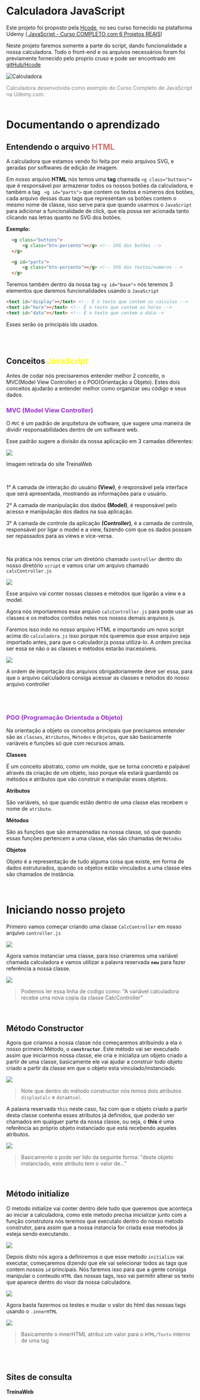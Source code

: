 # Calculadora JavaScript 
 
 
Este projeto foi proposto pela <a href="https://www.hcode.com.br">Hcode</a>, no seu curso fornecido na plataforma Udemy (<a href="https://www.udemy.com/course/javascript-curso-completo/"> 
JavaScript - Curso COMPLETO com 6 Projetos REAIS</a>) 
 
 
Neste projeto faremos somente a parte do script, dando funcionalidade a nossa calculadora. 
Todo o front-end e os arquivos necessários foram foi previamente fornecido pelo proprio cruso e pode ser encontrado em <a  href="https://github.com/hcodebr/curso-javascript-projeto-calculadora-clone">gitHub/Hcode</a> 
 
 
 
![Calculadora](https://firebasestorage.googleapis.com/v0/b/hcode-com-br.appspot.com/o/calculadora-hcode.jpg?alt=media&token=5406aa3f-b965-401c-9b4e-654609c78b33) 
<p style="color:grey; padding:0; margin: 0;">Calculadora desenvolvida como exemplo do Curso Completo de JavaScript na Udemy.com.</p> 
 
 
<br> 
 
# Documentando o aprendizado  


## **Entendendo o arquivo **<span style="color: rgb(207, 110, 110);">HTML<span>****

A calculadora que estamos vendo foi feita por meio arquivos SVG, e geradas por softwares de edição de imagem.  
 
 
Em nosso arquivo **HTML** nós temos uma **tag** chamada ```<g class="buttons">``` que é responsável por armazenar todos os nossos botões da calculadora, e também a tag ``` <g id="parts">``` que contem os  textos e números dos botões, cada arquivo dessas duas tags que representam os botões contem o mesmo nome de classe, isso serve para que quando usarmos o ```JavaScript``` para adicionar a funcionalidade de click, que ela possa ser acionada tanto clicando nas letras quanto no SVG dos botões. 

**Exemplo:**
```html
  <g class="buttons">
      <g class="btn-porcento"></g> <!-- SVG dos botões -->
  </g>

  <g id="parts">
      <g class="btn-porcento"></g> <!-- SVG dos textos/numeros -->
  </g>
```

Teremos também dentro da nossa tag ```<g id="base">``` nós teremos 3 elementos que daremos funcionalidades usando o ```JavaScript```

```html
<text id="display"></text> <!-- É o texto que contem os calculos -->
<text id="hora"></text> <!-- É o texto que contem as horas -->
<text id="data"></text> <!-- É o texto que contem a data-->
```
Esses serão os principáis ids usados.

<br>
<br>
 
## **Conceitos **<span style="color: yellow;">JavaScript<span>**** 
 
 
Antes de codar nós precisaremos entender melhor 2 conceito, o MVC(Model View Controller) e o POO(Orientação a Objeto). Estes dois conceitos ajudarão a entender melhor como organizar seu código e seus dados. 
 
 
**<h3 style="color:rgb(153,50,204); font-weight: bold;:">MVC (Model View Controller)</h3>** 
 
 
O ```MVC``` é um padrão de arquitetura de software, que sugere uma maneira de dividir responsabilidades dentro de um software web. 
 
 
Esse padrão sugere a divisão da nossa aplicação em 3 camadas diferentes: 
 
 
<img src="./img/MVC.PNG"> 
 
 
Imagem retirada do site <a hrf="https://www.treinaweb.com.br/blog/o-que-e-mvc">TreinaWeb</a>  
 
 
<br> 
 
 
1° A camada de interação do usuário **(View)**, é responsável pela interface que será apresentada, mostrando as informações para o usuário. 
 
 
2° A camada de manipulação dos dados **(Model)**, é responsável pelo acesso e manipulação dos dados na sua aplicação. 
 
 
3° A camada de controle da aplicação **(Controller)**, é a camada de controle, responsável por ligar o model e a view, fazendo com que os dados possam ser repassados para as views e vice-versa. 
 
 
<br> 
 
 
Na prática nós iremos criar um diretório chamado ```controller``` dentro do nosso diretório ```script``` e vamos criar um arquivo chamado ```calcController.js``` 
 
 
<img src="./img/usandoMVC.PNG"> 
 
 
Esse arquivo vai conter nossas classes e métodos que ligarão a view e a model. 
 
 
Agora nós importaremos esse arquivo ```calcController.js``` para pode usar as classes e os métodos contidos neles nos nossos demais arquivos js. 
 
 
Faremos isso indo no nosso arquivo HTML e importando um novo script acima do ```calculadora.js``` isso porque nós queremos que esse arquivo seja importado antes, para que o calculador.js possa utiliza-lo. 
A ordem precisa ser essa se não o as classes e métodos estarão inacessíveis. 

<img src="./img/import-controller.PNG">

A ordem de importação dos arquivos obrigadoriamente deve ser essa, para que o arquivo calculadora consiga acessar as classes e netodos do nosso arquivo controller
 
 
 
<br> 
<br> 
 
  
**<h3 style="color:rgb(153,50,204); font-weight: bold;:">POO (Programação Orientada a Objeto)</h3>**  
  
  
Na orientação a objeto os conceitos principais que precisamos entender são as ```classes```, ```Atributos```, ```Métodos``` e ```Objetos```, que são basicamente variáveis e funções só que com recursos amais.  
  
  
**Classes**   
  
  
É um conceito abstrato, como um molde, que se torna concreto e palpável através da criação de um objeto, isso porque ela estará guardando os métodos e atributos que vão construir e manipular esses objetos.   
  
  
**Atributos**  
  
  
São variáveis, só que quando estão dentro de uma classe elas recebem o nome de ```atributo```.  
  
  
**Métodos**  
  
  
São as funções que são armazenadas na nossa classe, só que quando essas funções pertencem a uma classe, elas são chamadas de ```Métodos```  
  
  
**Objetos**  
 
 
Objeto é a representação de tudo alguma coisa que existe, em forma de dados estruturados, quando os objetos estão vinculados a uma classe eles são chamados de instância.  
 
 
<br> 
 
# Iniciando nosso projeto
Primeiro vamos começar criando uma classe ```CalcController``` em nosso arquivo ```controller.js```

<img src="./img/iniciando.png">
 
Agora vamos instanciar uma classe, para isso criaremos uma variável chamada calculadora e vamos utilizar a palavra reservada **```new```** para fazer referência a nossa classe. 
 
 
<img src="./img/instancia-class.PNG"> 
 
 
> Podemos ler essa linha de codigo como: "A variável calculadora recebe uma nova copia da classe CalcController" 
 

<br> 
 

**<h2>Método Constructor</h2>**

Agora que criamos a nossa classe nós começaremos atribuindo a ela o nosso primeiro Método, o **```constructor```**. Este método vai ser executado assim que iniciarmos nossa classe, ele cria e inicializa um objeto criado a partir de uma classe, basicamente ele vai ajudar a construir todo objeto criado a partir da  classe em que o objeto esta vinculado/instanciado. 
 
 
<img src="./img/constructor.PNG"> 
 
 
>Note que dentro do método constructor nós temos dois atributos ```displayCalc``` e ```dataAtual```. 
 
 
A palavra reservada ```this``` neste caso, faz com que o objeto criado a partir desta classe contenha esses atributos já definidos, que poderão ser chamados em qualquer parte da nossa classe, ou seja, o **this** é uma referência ao próprio objeto instanciado que está recebendo aqueles atributos. 
 
 <img src="./img/this.png">

> Basicamente o pode ser lido da seguinte forma: "deste objeto instanciado, este atributo tem o valor de..." 
  
<br>

**<h2>Método initialize</h2>**
 
 O metodo initialize vai conter dentro dele tudo que queremos que aconteça ao iniciar a calculadora, como este metodo precisa inicializar junto com a função construtora nós teremos que executalo dentro do nosso metodo construtor, para assim que a nossa instancia for criada esse metodos já esteja sendo executando.

<img src="./img/initialize-exec.PNG">

Depois disto nós agora a definiremos o que esse metodo ```initialize``` vai executar, começaremos dizendo que ele vai selecionar todos as tags que contem nossos ```id``` principais. Nós faremos isso para que a gente consiga manipular o conteudo ```HTML``` das nossas tags, isso vai permitir alterar os texto que aparece dentro do visor da nossa calculadora.

<img src="./img/variaveis-initialize.png">

Agora basta fazermos os testes e mudar o valor do html das nossas tags usando o ```.innerHTML```

<img src="./img/inneHtml.png">

> Basicamente o innerHTML atribui um valor para o ```HTML/Texto``` interno de uma tag

 <br>
 <br>
  
## **Sites de consulta** 
 
 
**<a hrf="https://www.treinaweb.com.br/blog/o-que-e-mvc">TreinaWeb</a>** 
 